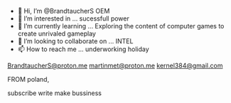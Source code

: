 - 👋 Hi, I’m @BrandtaucherS OEM
- 👀 I’m interested in ... sucessfull power
- 🌱 I’m currently learning ... Exploring the content of computer games to create unrivaled gameplay
- 💞️ I’m looking to collaborate on ... INTEL
- 📫 How to reach me ... underworking holiday

<!---
366594/366594 is a ✨ special ✨ repository because its `README.md` (this file) appears on your GitHub profile.
You can click the Preview link to take a look at your changes.
--->

BrandtaucherS@proton.me
martinmet@proton.me
kernel384@gmail.com

FROM poland, 


subscribe write make bussiness
